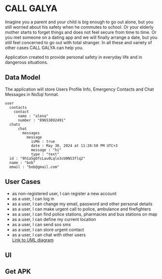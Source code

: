 # CALL GALYA
Imagine you a parent and your child is big enough to go out alone, but you still worried about his safety when he commutes to school. Or your elderly mother starts to forget things and does not feel secure from time to time. Or you met someone on a dating app and we will finally arrange a date, but you still feel concerned to go out with total stranger. In all these and variety of other cases CALL GALYA can help you.

Application created to provide personal safety in everyday life and in dangerous situations. 

## Data Model
The application will store Users Profile Info, Emergency Contacts and Chat Messages in NoSql format.
```
user
  contacts
    contact
      name : "alena"
      number : "89653892491"
  chats
      chat
        messages
          message
            isMe : true
            date : May 30, 2024 at 11:20:50 PM UTC+3
            message : "hi"
            type : "text"
  id : "9h1a5gOfcLau0Lqlo3cU0NS3flq2"
  name : "bob"
  email : "bob@gmail.com"
```
## User Cases
+ as non-registered user, I can register a new account
+ as a user, I can log in
+ as a user, I can change my email, password and other personal details
+ as a user, I can make urgent call to police, ambulance and firefighters 
+ as a user, I can find police stations, pharmacies and bus stations on map
+ as a user, I can define my current location 
+ as a user, I can send sos sms
+ as a user, I can store urgent contact
+ as a user, I can chat with other users  
[Link to UML diagram](https://drive.google.com/file/d/1mJMueLEqxxkPtovZhg-Vg_j6FbydRfBU/view?usp=sharing)
## UI

## Get APK
